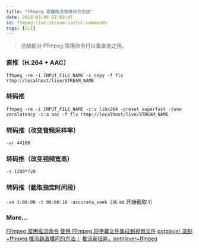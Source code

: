 ```yaml
---
title: "FFmpeg 直播推流常用命令总结"
date: 2018-03-06 22:03:47
id: ffmpeg-live-stream-useful-commands
tags: [CLI]
---
```


> 总结部分 FFmpeg 常用命令行以备查询之用。

### 直推（H.264 + AAC）

`ffmpeg -re -i INPUT_FILE_NAME -c copy -f flv rtmp://localhost/live/STREAM_NAME`

### 转码推

`ffmpeg -re -i INPUT_FILE_NAME -c:v libx264 -preset superfast -tune zerolatency -c:a aac -f flv rtmp://localhost/live/STREAM_NAME`

### 转码推（改变音频采样率）

`-ar 44100`

### 转码推（改变视频宽高）

`-s 1280*720`

### 转码推（截取指定时间段）

`-ss 1:00:00 -t 00:00:10 -accurate_seek`（从 ss 开始截取 t）

### More...

[FFmpeg 常用推流命令](https://www.jianshu.com/p/d541b317f71c)
[使用 FFmpeg 将字幕文件集成到视频文件](http://www.yaosansi.com/post/ffmpeg-burn-subtitles-into-video/)
[potplayer 录制+ffmpeg 推流到直播间的方法！](https://www.bilibili.com/video/av9266440/)
[推流新技能，potplayer+ffmpeg](http://blog.sina.com.cn/s/blog_4618a6280102xf68.html)
